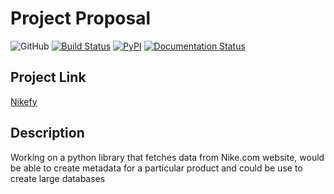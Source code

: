 # Project Proposal

![GitHub](https://img.shields.io/badge/license-Apache--2.0-ffa500)
[![Build Status](https://github.com/cgr2134/nikefy/workflows/Build%20Status/badge.svg?branch=main)](https://github.com/cgr2134/nikefy/actions?query=workflow%3A%22Build+Status%22)
[![PyPI](https://img.shields.io/pypi/v/nikefy)](https://pypi.org/project/nikefy/)
[![Documentation Status](https://readthedocs.org/projects/nikefy/badge/?version=latest)](https://nikefy.readthedocs.io/en/latest/?badge=latest)

## Project Link

[Nikefy](https://github.com/cgr2134/nikefy)

## Description

Working on a python library that fetches data from Nike.com website, would be able to create metadata for a particular product and could be use to create large databases
